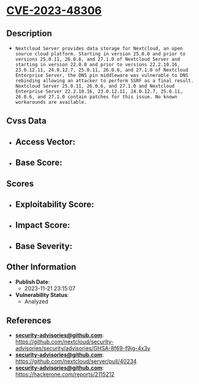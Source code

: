 
# [CVE-2023-48306](https://github.com/nextcloud/security-advisories/security/advisories/GHSA-8f69-f9jg-4x3v)

## Description

- `Nextcloud Server provides data storage for Nextcloud, an open source cloud platform. Starting in version 25.0.0 and prior to versions 25.0.11, 26.0.6, and 27.1.0 of Nextcloud Server and starting in version 22.0.0 and prior to versions 22.2.10.16, 23.0.12.11, 24.0.12.7, 25.0.11, 26.0.6, and 27.1.0 of Nextcloud Enterprise Server, the DNS pin middleware was vulnerable to DNS rebinding allowing an attacker to perform SSRF as a final result. Nextcloud Server 25.0.11, 26.0.6, and 27.1.0 and Nextcloud Enterprise Server 22.2.10.16, 23.0.12.11, 24.0.12.7, 25.0.11, 26.0.6, and 27.1.0 contain patches for this issue. No known workarounds are available.`

## Cvss Data

- **Access Vector**:
  - 
- **Base Score**:
  - 

## Scores

- **Exploitability Score**:
  - 
- **Impact Score**:
  - 
- **Base Severity**:
  - 

## Other Information

- **Publish Date**:
  - 2023-11-21 23:15:07
- **Vulnerability Status**:
  - Analyzed

## References

- **security-advisories@github.com**: https://github.com/nextcloud/security-advisories/security/advisories/GHSA-8f69-f9jg-4x3v
- **security-advisories@github.com**: https://github.com/nextcloud/server/pull/40234
- **security-advisories@github.com**: https://hackerone.com/reports/2115212
